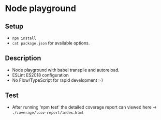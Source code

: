 # Node playground

## Setup

- `npm install`
- `cat package.json` for available options.

## Description

- Node playground with babel transpile and autoreload.
- ESLint ES2018 configuration
- No Flow/TypeScript for rapid development :-)

## Test

- After running 'npm test' the detailed coverage report can viewed here ->
  `./coverage/lcov-report/index.html`
